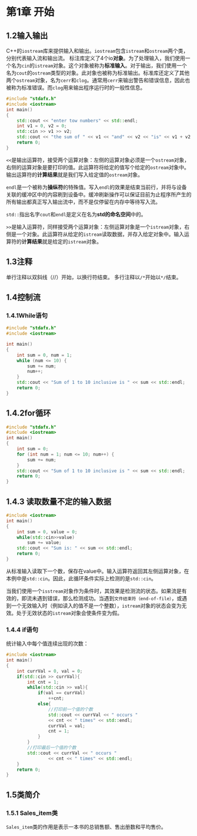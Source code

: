 # 第1章 开始

## 1.2输入输出

C++的`iostream`库来提供输入和输出。`iostream`包含`istream`和`ostream`两个类，分别代表输入流和输出流。 标注库定义了4个io**对象**。为了处理输入，我们使用一个名为`cin`的`istream`对象。这个对象被称为**标准输入**。对于输出，我们使用一个名为`cout`的`ostream`类型的对象。此对象也被称为标准输出。标准库还定义了其他两个`ostream`对象，名为`cerr`和`clog`。通常用`cerr`来输出警告和错误信息，因此也被称为标准错误。而`clog`用来输出程序运行时的一般性信息。

```cpp
#include "stdafx.h"
#include <iostream>
int main()
{    
    std::cout << "enter tow numbers" << std::endl;
    int v1 = 0, v2 = 0;
    std::cin >> v1 >> v2;
    std::cout << "the sum of " << v1 << "and" << v2 << "is" << v1 + v2 << std::endl;
    return 0;
}
```

`<<`是输出运算符，接受两个运算对象：左侧的运算对象必须是一个`ostream`对象，右侧的运算对象是要打印的值。此运算符将给定的值写个给定的`ostream`对象中。输出运算符的**计算结果**就是我们写入给定值的`ostream`对象。

`endl`是一个被称为**操纵符**的特殊值。写入`endl`的效果是结束当前行，并将与设备关联的缓冲区中的内容刷到设备中。缓冲刷新操作可以保证目前为止程序所产生的所有输出都真正写入输出流中，而不是仅停留在内存中等待写入流。

`std::`指出名字`cout`和`endl`是定义在名为**std的命名空间**中的。

`>>`是输入运算符，同样接受两个运算对象：左侧运算对象是一个`istream`对象，右侧是一个对象。此运算符从给定的`istream`读取数据，并存入给定对象中。输入运算符的**计算结果**就是给定的`istream`对象。

## 1.3注释

单行注释以双斜线（//）开始，以换行符结束。 多行注释以`/*`开始以`*/`结束。

## 1.4控制流

### 1.4.1While语句

```cpp
#include "stdafx.h"
#include <iostream>

int main()
{    
    int sum = 0, num = 1;
    while (num <= 10) {
        sum += num;
        num++;
    }
    std::cout << "Sum of 1 to 10 inclusive is " << sum << std::endl;
    return 0;
}
```

## 1.4.2for循环

```cpp
#include "stdafx.h"
#include <iostream>
int main()
{    
    int sum = 0;
    for (int num = 1; num <= 10; num++) {
        sum += num;
    }
    std::cout << "Sum of 1 to 10 inclusive is " << sum << std::endl;
    return 0;
}
```

## 1.4.3 读取数量不定的输入数据

```cpp
#include <iostream>
int main()
{
    int sum = 0, value = 0;
    while(std::cin>>value)
        sum += value;
    std::cout << "Sum is: " << sum << std::endl;
    return 0;
}
```

从标准输入读取下一个数，保存在value中。输入运算符返回其左侧运算对象，在本例中是`std::cin`。因此，此循环条件实际上检测的是`std::cin`。

当我们使用一个`isstream`对象作为条件时，其效果是检测流的状态。如果流是有效的，即流未遇到错误，那么检测成功。当遇到`文件结束符（end-of-file）`，或遇到一个无效输入时（例如读入的值不是一个整数），`istream`对象的状态会变为无效。处于无效状态的`istream`对象会使条件变为假。

### 1.4.4 if语句

统计输入中每个值连续出现的次数：

```cpp
#include <iostream>
int main()
{
    int currVal = 0, val = 0;
    if(std::cin >> currVal){
        int cnt = 1;
        while(std::cin >> val){
            if(val == currVal)
                ++cnt;
            else{
                //打印前一个值的个数
                std::cout << currVal << " occurs "
                << cnt << " times" << std::endl;
                currVal = val;
                cnt = 1;
            }
        }
        //打印最后一个值的个数
        std::cout << currVal << " occurs "
                << cnt << " times" << std::endl;
    }
    return 0;
}
```

## 1.5类简介

### 1.5.1 Sales\_item类

`Sales_item`类的作用是表示一本书的总销售额、售出册数和平均售价。

